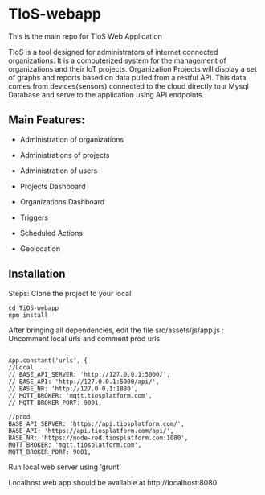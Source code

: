 # TIoS-webapp

This is the main repo for TIoS Web Application

TIoS is a tool designed for administrators of internet connected organizations. It is a computerized system for the management of organizations and their IoT projects.
Organization Projects will display a set of graphs and reports based on data pulled from a restful API. This data comes from devices(sensors) connected to the cloud directly to a Mysql Database and serve to the application using API endpoints.

## Main Features:

- Administration of organizations

- Administrations of projects

- Administration of users

- Projects Dashboard

- Organizations Dashboard

- Triggers

- Scheduled Actions

- Geolocation 

## Installation

Steps:
Clone the project to your local
```
cd TiOS-webapp
npm install
```

After bringing all dependencies, edit the file src/assets/js/app.js :
Uncomment local urls and comment prod urls

```

App.constant('urls', {
//Local
// BASE_API_SERVER: 'http://127.0.0.1:5000/',
// BASE_API: 'http://127.0.0.1:5000/api/',
// BASE_NR: 'http://127.0.0.1:1880',
// MQTT_BROKER: 'mqtt.tiosplatform.com',
// MQTT_BROKER_PORT: 9001,

```
```
//prod
BASE_API_SERVER: 'https://api.tiosplatform.com/',
BASE_API: 'https://api.tiosplatform.com/api/',
BASE_NR: 'https://node-red.tiosplatform.com:1080',
MQTT_BROKER: 'mqtt.tiosplatform.com',
MQTT_BROKER_PORT: 9001,
```

Run local web server using ‘grunt’

Localhost web app should be available at http://localhost:8080


